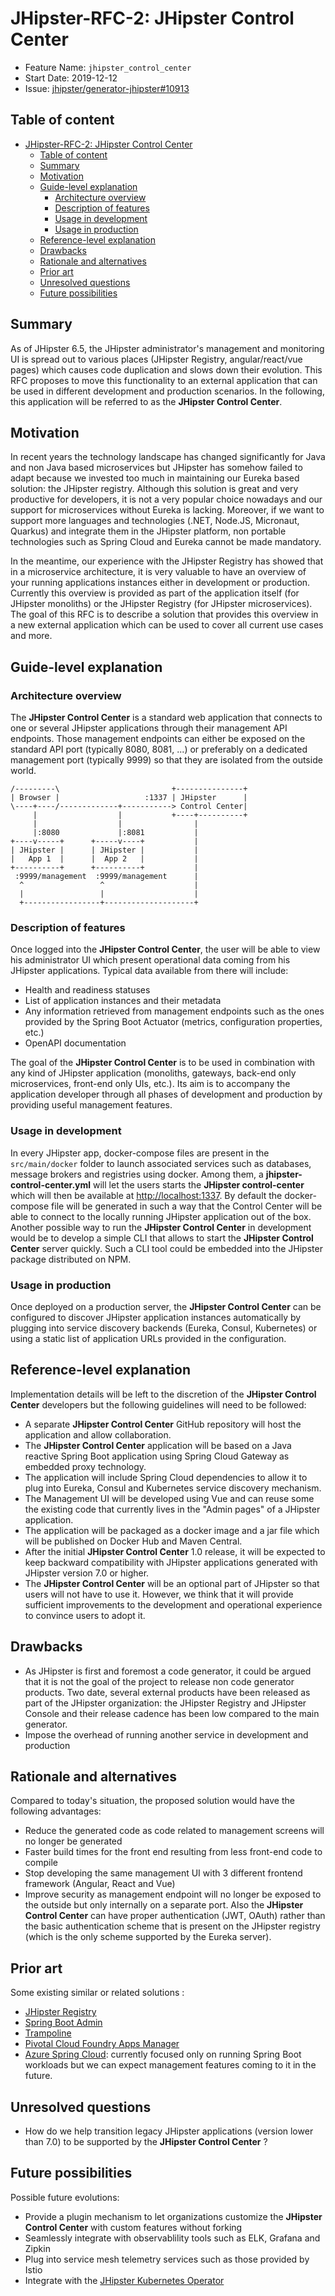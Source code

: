 # JHipster-RFC-2: JHipster Control Center

-   Feature Name: `jhipster_control_center`
-   Start Date: 2019-12-12
-   Issue: [jhipster/generator-jhipster#10913](https://github.com/jhipster/generator-jhipster/issues/10913)

## Table of content

-   [JHipster-RFC-2: JHipster Control Center](#jhipster-rfc-2-jhipster-control-center)
    -   [Table of content](#table-of-content)
    -   [Summary](#summary)
    -   [Motivation](#motivation)
    -   [Guide-level explanation](#guide-level-explanation)
        -   [Architecture overview](#architecture-overview)
        -   [Description of features](#description-of-features)
        -   [Usage in development](#usage-in-development)
        -   [Usage in production](#usage-in-production)
    -   [Reference-level explanation](#reference-level-explanation)
    -   [Drawbacks](#drawbacks)
    -   [Rationale and alternatives](#rationale-and-alternatives)
    -   [Prior art](#prior-art)
    -   [Unresolved questions](#unresolved-questions)
    -   [Future possibilities](#future-possibilities)

## Summary

[summary]: #summary

As of JHipster 6.5, the JHipster administrator's management and monitoring UI is spread out to various places (JHipster Registry, angular/react/vue pages) which causes code duplication and slows down their evolution. This RFC proposes to move this functionality to an external application that can be used in different development and production scenarios. In the following, this application will be referred to as the **JHipster Control Center**.

## Motivation

[motivation]: #motivation

In recent years the technology landscape has changed significantly for Java and non Java based microservices but JHipster has somehow failed to adapt because we invested too much in maintaining our Eureka based solution: the JHipster registry. Although this solution is great and very productive for developers, it is not a very popular choice nowadays and our support for microservices without Eureka is lacking. Moreover, if we want to support more languages and technologies (.NET, Node.JS, Micronaut, Quarkus) and integrate them in the JHipster platform, non portable technologies such as Spring Cloud and Eureka cannot be made mandatory.

In the meantime, our experience with the JHipster Registry has showed that in a microservice architecture, it is very valuable to have an overview of your running applications instances either in development or production. Currently this overview is provided as part of the application itself (for JHipster monoliths) or the JHipster Registry (for JHipster microservices). The goal of this RFC is to describe a solution that provides this overview in a new external application which can be used to cover all current use cases and more.

## Guide-level explanation

[guide-level-explanation]: #guide-level-explanation

### Architecture overview

The **JHipster Control Center** is a standard web application that connects to one or several JHipster applications through their management API endpoints. Those management endpoints can either be exposed on the standard API port (typically 8080, 8081, ...) or preferably on a dedicated management port (typically 9999) so that they are isolated from the outside world.

```
/---------\                         +---------------+
| Browser |                   :1337 | JHipster      |
\----+----/-------------+-----------> Control Center|
     |                  |           +----+----------+
     |                  |                |
     |:8080             |:8081           |
+----v-----+      +-----v----+           |
| JHipster |      | JHipster |           |
|   App 1  |      |  App 2   |           |
+----------+      +----------+           |
 :9999/management  :9999/management      |
  ^                 ^                    |
  |                 |                    |
  +-----------------+--------------------+
```

### Description of features

Once logged into the **JHipster Control Center**, the user will be able to view his administrator UI which present operational data coming from his JHipster applications. Typical data available from there will include:

-   Health and readiness statuses
-   List of application instances and their metadata
-   Any information retrieved from management endpoints such as the ones provided by the Spring Boot Actuator (metrics, configuration properties, etc.)
-   OpenAPI documentation

The goal of the **JHipster Control Center** is to be used in combination with any kind of JHipster application (monoliths, gateways, back-end only microservices, front-end only UIs, etc.). Its aim is to accompany the application developer through all phases of development and production by providing useful management features.

### Usage in development

In every JHipster app, docker-compose files are present in the `src/main/docker` folder to launch associated services such as databases, message brokers and registries using docker. Among them, a **jhipster-control-center.yml** will let the users starts the **JHipster control-center** which will then be available at [http://localhost:1337](http://localhost:1337). By default the docker-compose file will be generated in such a way that the Control Center will be able to connect to the locally running JHipster application out of the box. Another possible way to run the **JHipster Control Center** in development would be to develop a simple CLI that allows to start the **JHipster Control Center** server quickly. Such a CLI tool could be embedded into the JHipster package distributed on NPM.

### Usage in production

Once deployed on a production server, the **JHipster Control Center** can be configured to discover JHipster application instances automatically by plugging into service discovery backends (Eureka, Consul, Kubernetes) or using a static list of application URLs provided in the configuration.

## Reference-level explanation

[reference-level-explanation]: #reference-level-explanation

Implementation details will be left to the discretion of the **JHipster Control Center** developers but the following guidelines will need to be followed:

-   A separate **JHipster Control Center** GitHub repository will host the application and allow collaboration.
-   The **JHipster Control Center** application will be based on a Java reactive Spring Boot application using Spring Cloud Gateway as embedded proxy technology.
-   The application will include Spring Cloud dependencies to allow it to plug into Eureka, Consul and Kubernetes service discovery mechanism.
-   The Management UI will be developed using Vue and can reuse some the existing code that currently lives in the "Admin pages" of a JHipster application.
-   The application will be packaged as a docker image and a jar file which will be published on Docker Hub and Maven Central.
-   After the initial **JHipster Control Center** 1.0 release, it will be expected to keep backward compatibility with JHipster applications generated with JHipster version 7.0 or higher.
-   The **JHipster Control Center** will be an optional part of JHipster so that users will not have to use it. However, we think that it will provide sufficient improvements to the development and operational experience to convince users to adopt it.

## Drawbacks

[drawbacks]: #drawbacks

-   As JHipster is first and foremost a code generator, it could be argued that it is not the goal of the project to release non code generator products. Two date, several external products have been released as part of the JHipster organization: the JHipster Registry and JHipster Console and their release cadence has been low compared to the main generator.
-   Impose the overhead of running another service in development and production

## Rationale and alternatives

[rationale-and-alternatives]: #rationale-and-alternatives

Compared to today's situation, the proposed solution would have the following advantages:

-   Reduce the generated code as code related to management screens will no longer be generated
-   Faster build times for the front end resulting from less front-end code to compile
-   Stop developing the same management UI with 3 different frontend framework (Angular, React and Vue)
-   Improve security as management endpoint will no longer be exposed to the outside but only internally on a separate port. Also the **JHipster Control Center** can have proper authentication (JWT, OAuth) rather than the basic authentication scheme that is present on the JHipster registry (which is the only scheme supported by the Eureka server).

## Prior art

[prior-art]: #prior-art

Some existing similar or related solutions :

-   [JHipster Registry](https://www.jhipster.tech/jhipster-registry/)
-   [Spring Boot Admin](https://codecentric.github.io/spring-boot-admin/current/)
-   [Trampoline](https://ernestort.github.io/Trampoline/)
-   [Pivotal Cloud Foundry Apps Manager](https://docs.run.pivotal.io/console/manage-apps.html)
-   [Azure Spring Cloud](https://azure.microsoft.com/en-in/services/spring-cloud/): currently focused only on running Spring Boot workloads but we can expect management features coming to it in the future.

## Unresolved questions

[unresolved-questions]: #unresolved-questions

-   How do we help transition legacy JHipster applications (version lower than 7.0) to be supported by the **JHipster Control Center** ?

## Future possibilities

[future-possibilities]: #future-possibilities

Possible future evolutions:

-   Provide a plugin mechanism to let organizations customize the **JHipster Control Center** with custom features without forking
-   Seamlessly integrate with observablility tools such as ELK, Grafana and Zipkin
-   Plug into service mesh telemetry services such as those provided by Istio
-   Integrate with the [JHipster Kubernetes Operator](https://github.com/jhipster/jhipster-operator)
